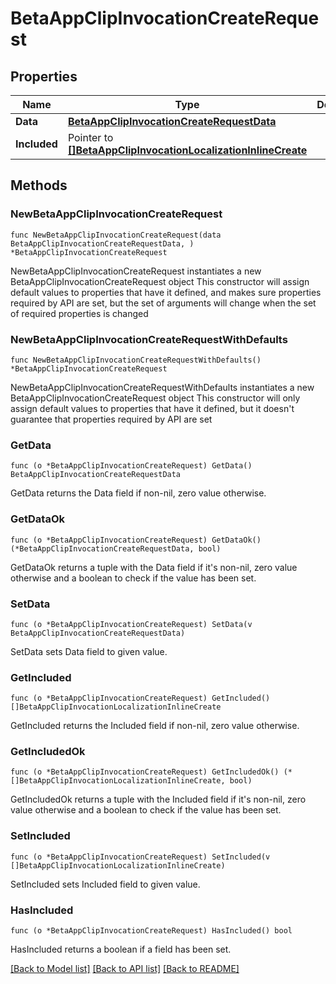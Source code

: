 # BetaAppClipInvocationCreateRequest

## Properties

Name | Type | Description | Notes
------------ | ------------- | ------------- | -------------
**Data** | [**BetaAppClipInvocationCreateRequestData**](BetaAppClipInvocationCreateRequestData.md) |  | 
**Included** | Pointer to [**[]BetaAppClipInvocationLocalizationInlineCreate**](BetaAppClipInvocationLocalizationInlineCreate.md) |  | [optional] 

## Methods

### NewBetaAppClipInvocationCreateRequest

`func NewBetaAppClipInvocationCreateRequest(data BetaAppClipInvocationCreateRequestData, ) *BetaAppClipInvocationCreateRequest`

NewBetaAppClipInvocationCreateRequest instantiates a new BetaAppClipInvocationCreateRequest object
This constructor will assign default values to properties that have it defined,
and makes sure properties required by API are set, but the set of arguments
will change when the set of required properties is changed

### NewBetaAppClipInvocationCreateRequestWithDefaults

`func NewBetaAppClipInvocationCreateRequestWithDefaults() *BetaAppClipInvocationCreateRequest`

NewBetaAppClipInvocationCreateRequestWithDefaults instantiates a new BetaAppClipInvocationCreateRequest object
This constructor will only assign default values to properties that have it defined,
but it doesn't guarantee that properties required by API are set

### GetData

`func (o *BetaAppClipInvocationCreateRequest) GetData() BetaAppClipInvocationCreateRequestData`

GetData returns the Data field if non-nil, zero value otherwise.

### GetDataOk

`func (o *BetaAppClipInvocationCreateRequest) GetDataOk() (*BetaAppClipInvocationCreateRequestData, bool)`

GetDataOk returns a tuple with the Data field if it's non-nil, zero value otherwise
and a boolean to check if the value has been set.

### SetData

`func (o *BetaAppClipInvocationCreateRequest) SetData(v BetaAppClipInvocationCreateRequestData)`

SetData sets Data field to given value.


### GetIncluded

`func (o *BetaAppClipInvocationCreateRequest) GetIncluded() []BetaAppClipInvocationLocalizationInlineCreate`

GetIncluded returns the Included field if non-nil, zero value otherwise.

### GetIncludedOk

`func (o *BetaAppClipInvocationCreateRequest) GetIncludedOk() (*[]BetaAppClipInvocationLocalizationInlineCreate, bool)`

GetIncludedOk returns a tuple with the Included field if it's non-nil, zero value otherwise
and a boolean to check if the value has been set.

### SetIncluded

`func (o *BetaAppClipInvocationCreateRequest) SetIncluded(v []BetaAppClipInvocationLocalizationInlineCreate)`

SetIncluded sets Included field to given value.

### HasIncluded

`func (o *BetaAppClipInvocationCreateRequest) HasIncluded() bool`

HasIncluded returns a boolean if a field has been set.


[[Back to Model list]](../README.md#documentation-for-models) [[Back to API list]](../README.md#documentation-for-api-endpoints) [[Back to README]](../README.md)


